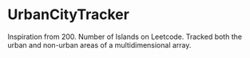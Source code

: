 # UrbanCityTracker
Inspiration from 200. Number of Islands on Leetcode. Tracked both the urban and non-urban areas of a multidimensional array.
